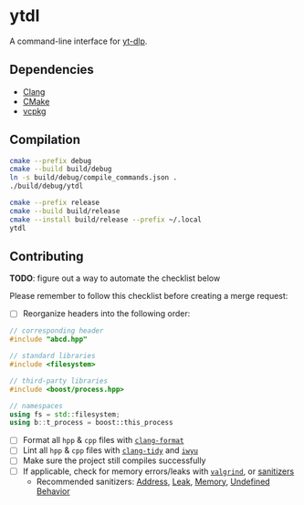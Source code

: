 # ytdl

A command-line interface for [yt-dlp](https://github.com/yt-dlp/yt-dlp).

## Dependencies

- [Clang](https://clang.llvm.org)
- [CMake](https://cmake.org)
- [vcpkg](https://vcpkg.io)

## Compilation

```bash
cmake --prefix debug
cmake --build build/debug
ln -s build/debug/compile_commands.json .
./build/debug/ytdl

cmake --prefix release
cmake --build build/release
cmake --install build/release --prefix ~/.local
ytdl
```

## Contributing

**TODO**: figure out a way to automate the checklist below

Please remember to follow this checklist before creating a merge request:

- [ ] Reorganize headers into the following order:
```cpp
// corresponding header
#include "abcd.hpp"

// standard libraries
#include <filesystem>

// third-party libraries
#include <boost/process.hpp>

// namespaces
using fs = std::filesystem;
using b::t_process = boost::this_process
```
- [ ] Format all `hpp` & `cpp` files with [`clang-format`](https://clang.llvm.org/docs/ClangFormat.html)
- [ ] Lint all `hpp` & `cpp` files with [`clang-tidy`](https://clang.llvm.org/extra/clang-tidy) and [`iwyu`](https://include-what-you-use.org)
- [ ] Make sure the project still compiles successfully
- [ ] If applicable, check for memory errors/leaks with [`valgrind`](https://valgrind.org), or [sanitizers](https://github.com/google/sanitizers)
    - Recommended sanitizers: [Address](https://github.com/google/sanitizers/wiki/AddressSanitizer), [Leak](https://github.com/google/sanitizers/wiki/AddressSanitizerLeakSanitizer), [Memory](https://github.com/google/sanitizers/wiki/MemorySanitizer), [Undefined Behavior](https://clang.llvm.org/docs/UndefinedBehaviorSanitizer.html)
